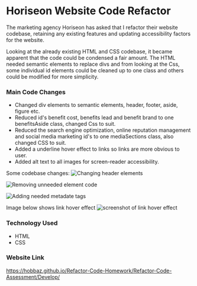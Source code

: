 # Horiseon Website Code Refactor

The marketing agency Horiseon has asked that I refactor their website codebase, retaining any existing features and updating accessibility factors for the website.

Looking at the already existing HTML and CSS codebase, it became apparent that the code could be condensed a fair amount. The HTML needed semantic elements to replace divs and from looking at the Css, some individual id elements could be cleaned up to one class and others could be modified for more simplicity.

### Main Code Changes
- Changed div elements to semantic elements, header, footer, aside, figure etc.
- Reduced id's benefit cost, benefits lead and benefit brand to one benefitsAside class, changed Css to suit.
- Reduced the search engine optimization, online reputation management and social media marketing id's to one mediaSections class, also changed    CSS to suit.
- Added a underline hover effect to links so links are more obvious to user.
- Added alt text to all images for screen-reader accessibility.

Some codebase changes:
![Changing header elements](https://github.com/HobbaZ/Refactor-Code-Homework/blob/main/Refactor-Code-Assessment/Develop/assets/images/code-refactor1.png)

![Removing unneeded element code](https://github.com/HobbaZ/Refactor-Code-Homework/blob/main/Refactor-Code-Assessment/Develop/assets/images/code-refactor2.png)

![Adding needed metadate tags](https://github.com/HobbaZ/Refactor-Code-Homework/blob/main/Refactor-Code-Assessment/Develop/assets/images/code-refactor3.png)

Image below shows link hover effect
![screenshot of link hover effect](https://github.com/HobbaZ/Refactor-Code-Homework/blob/main/Refactor-Code-Assessment/Develop/assets/images/Horiseon-link-hover.png)

### Technology Used
- HTML
- CSS


### Website Link
https://hobbaz.github.io/Refactor-Code-Homework/Refactor-Code-Assessment/Develop/
